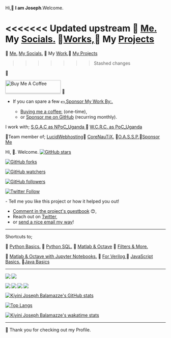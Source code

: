    Hi,👋 **I am Joseph**.Welcome.

<<<<<<< Updated upstream
🌱  <a href="https://josephkb87.github.io"> Me.</a> My <a href="https://linktr.ee/jungbasher87"> Socials.</a> 🌱<a href="https://github.com/josephkb87?tab=repositories">Works,</a>🌱  My <a href="https://github.com/josephkb87?tab=projects">Projects </a>
=======
🌱  <a href="https://josephkb87.github.io">Me.</a> <a href="https://linktr.ee/jungbasher87"> My Socials.</a> 🌱 My <a href="https://github.com/josephkb87?tab=repositories">Work,</a>🌱  <a href="https://github.com/josephkb87?tab=projects">My  Projects</a>
>>>>>>> Stashed changes

🌱   </p>

<a href="https://www.buymeacoffee.com/josephkb87" target="_blank"><img src="https://www.buymeacoffee.com/assets/img/custom_images/orange_img.png" alt="Buy Me A Coffee" style="height: 41px !important;width: 174px !important;box-shadow: 0px 3px 2px 0px rgba(190, 190, 190, 0.5) !important;-webkit-box-shadow: 0px 3px 2px 0px rgba(190, 190, 190, 0.5) !important;" ></a>  🌱</div>

- If you can spare a few 💵,<a href="https://github.com/sponsors/josephkb87">Sponsor My Work By:.</a>

  - [Buying me a coffee:](https://www.buymeacoffee.com/josephkb87) (one-time),
  - or [Sponsor me on GitHub](https://github.com/sponsors/josephkb87) (recurring monthly).

I work with; <a href="https://spacegeneration.org/regions/africa/uganda">S.G.A.C as NPoC_Uganda </a>🌱 <a href="https://wcrc.world/Files/WCRC_POC.pdf">W.C.R.C. as PoC_Uganda</a>

🌱Team member of; <a href="https://github.com/LUCIDWEBHOSTING">LucidWebhosting</a>🌱 <a href="https://github.com/CORENAUTICS">CoreNauTiX.</a> 🌱<a href="https://github.com/OASSP">O.A.S.S.P.</a>🌱<a href="https://github.com/sponsors/josephkb87">Sponsor Me</a>

Hi, 👋. Welcome.
<a href="https://github.com/josephkb87/readme.md"><img src="https://img.shields.io/github/stars/josephkb87/app-privacy-policy-generator.svg?style=social&amp;label=Star" alt="GitHub stars"></a>

<a href="https://github.com/josephkb87/josephkb87.github.io/fork"><img src="https://img.shields.io/github/forks/josephkb87/josephkb87.svg?style=social&amp;label=Fork" alt="GitHub forks"></a>

<a href="https://github.com/josephkb87/josephkb87"><img src="https://img.shields.io/github/watchers/josephkb87/josephkb87.svg?style=social&amp;label=Watch" alt="GitHub watchers"></a>

<a href="https://github.com/josephkb87/josephkb87"><img src="https://img.shields.io/github/followers/josephkb87.svg?style=social&amp;label=Follow" alt="GitHub followers"></a>

<a href="https://twitter.com/josephkb87"><img src="https://img.shields.io/twitter/follow/clydekingkid.svg?style=social" alt="Twitter Follow"></a>
 
 <div>
- Tell me you like this project or how it helped you out!

  - [Comment in the project's guestbook](https://github.com/josephkb87/app-privacy-policy-generator/issues/) :blush:,
  - Reach out on [Twitter](https://twitter.com/clydekingkid),
  - or [send a nice email my way](mailto:kiyinijoseph@gmail.com)!
___   
Shortcuts to;

🌱 <a href="https://github.com/josephkb87/PythonBasics">Python Basics.</a>
🌱 <a href="https://github.com/josephkb87/PythonSQLDB">Python SQL.</a> 
🌱 <a href="https://github.com/josephkb87/Matlab_Octave">Matlab & Octave</a>
🌱 <a href="https://github.com/josephkb87/Filters">Filters & More. </a>

🌱 <a href="https://github.com/josephkb87/JuMatOct">Matlab & Octave with Jupyter Notebooks.</a>
🌱 <a href="https://github.com/josephkb87/VerilogBasics">For Verilog </a> 
🌱 <a href="https://github.com/josephkb87/Java_JS_Basics_n_Projects">JavaScript Basics.</a>
🌱<a href="https://github.com/josephkb87/JavaBasis">Java Basics</a> </p>
___
<a href="https://github.com/josephkb87/PythonBasics"><img align="left" src="https://github-readme-stats.vercel.app/api/pin/?username=josephkb87&show_icons=true&show_icons=true&theme=algolia&repo=PythonBasics" /></a> 

<a href="https://github.com/josephkb87/Matlab_Octave"><img align="center right" src="https://github-readme-stats.vercel.app/api/pin/?username=josephkb87&show_icons=true&show_icons=true&theme=gruvbox&repo=Matlab_Octave" /></a>

<a href="https://github.com/josephkb87/Filters">
  <img align="left" src="https://github-readme-stats.vercel.app/api/pin/?username=josephkb87&show_icons=true&show_icons=true&theme=solarized-dark&repo=Filters" />
</a> <a href="https://github.com/josephkb87/JuMatOct">
  <img align="left" src="https://github-readme-stats.vercel.app/api/pin/?username=josephkb87&show_icons=true&show_icons=true&theme=nightowl&repo=JuMatOct" />
</a>

<a href="https://github.com/josephkb87/VerilogBasics">
  <img align="center left" src="https://github-readme-stats.vercel.app/api/pin/?username=josephkb87&show_icons=true&show_icons=true&theme=&repo=VerilogBasics" />
</a> <a href="https://github.com/josephkb87/Java_JS_Basics_n_Projects">
  <img align="left" src="https://github-readme-stats.vercel.app/api/pin/?username=josephkb87&show_icons=true&show_icons=true&theme=solarized-light&repo=Java_JS_Basics_n_Projects" />
</a>


  [![Kiyini Joseph Balamazze's GitHub stats](https://github-readme-stats.vercel.app/api?username=josephkb87&show_icons=true&show_icons=true&theme=synthwave&show_icons=true)](https://github.com/josephkb87/github-readme-stats)

 [![Top Langs](https://github-readme-stats.vercel.app/api/top-langs/?username=josephkb87&show_icons=true&theme=tokyonight&langs_count=10&layout=compact)](https://github.com/josephkb87/github-readme-stats) 
 
 [![Kiyini Joseph Balamazze's wakatime stats](https://github-readme-stats.vercel.app/api/wakatime?username=HermesWraith&langs_count=10&layout=compact&show_icons=true&show_icons=true&theme=buefy&show_icons=true)](https://github.com/josephkb87/github-readme-stats)
 
 
  <!--START_SECTION:waka-->

  <!--END_SECTION:waka-->
 ___
🌱 Thank you for checking out my Profile.
   <!---
  josephkb87/josephkb87 is a ✨ special ✨ repository because its `README.md` (this file) appears on your GitHub profile.
  You can click the Preview link to take a look at your changes.
   --->
